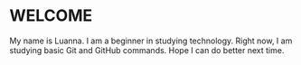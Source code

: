 # WELCOME
My name is Luanna. I am a beginner in studying technology. Right now, I am studying basic Git and GitHub commands.
Hope I can do better next time.

